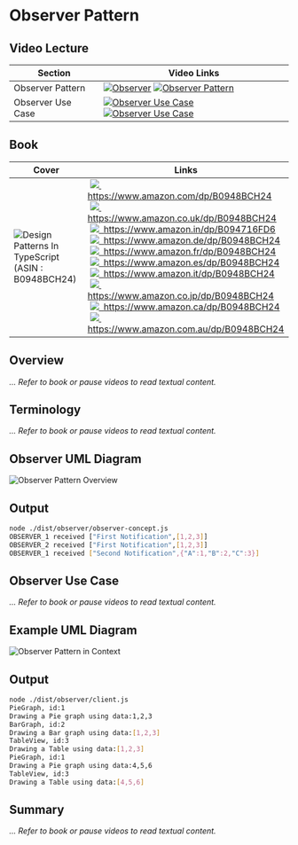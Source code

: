 # Observer Pattern

## Video Lecture

| Section           | Video Links                                                                                                                                                                                                          |
| ----------------- | -------------------------------------------------------------------------------------------------------------------------------------------------------------------------------------------------------------------- |
| Observer Pattern  | <a class="udemyVideoLink" href="https://www.udemy.com/course/design-patterns-typescript/learn/lecture/26971678/?referralCode=6384C079FB0A503DB9D9" target="_blank" title="Observer"><img src="../img/udemy_btn_sm.gif" alt="Observer"/></a>&nbsp;<a id="ytVideoLink" href="https://www.youtube.com/watch?v=CvahYvzrTW8&list=PLKWUX7aMnlELvv8bXquIgxXYyHH5SFlaP" target="_blank" title="Observer Pattern"><img src="../img/yt_btn_sm.gif" alt="Observer Pattern"/></a>   |
| Observer Use Case | <a class="udemyVideoLink" href="https://www.udemy.com/course/design-patterns-typescript/learn/lecture/26971688/?referralCode=6384C079FB0A503DB9D9" target="_blank" title="Observer Use Case"><img src="../img/udemy_btn_sm.gif" alt="Observer Use Case"/></a>&nbsp;<a id="ytVideoLink" href="https://www.youtube.com/watch?v=gBvaRtwki78&list=PLKWUX7aMnlELvv8bXquIgxXYyHH5SFlaP" target="_blank" title="Observer Use Case"><img src="../img/yt_btn_sm.gif" alt="Observer Use Case"/></a> |

## Book 

Cover | Links
-|-
![Design Patterns In TypeScript (ASIN : B0948BCH24)](../img/dp_typescript_125.jpg) | &nbsp;<a href="https://www.amazon.com/dp/B0948BCH24"><img src="../img/flag_us.gif">&nbsp; https://www.amazon.com/dp/B0948BCH24</a><br/>&nbsp;<a href="https://www.amazon.co.uk/dp/B0948BCH24"><img src="../img/flag_uk.gif">&nbsp; https://www.amazon.co.uk/dp/B0948BCH24</a><br/>&nbsp;<a href="https://www.amazon.in/dp/B094716FD6"><img src="../img/flag_in.gif">&nbsp; https://www.amazon.in/dp/B094716FD6</a><br/>&nbsp;<a href="https://www.amazon.de/dp/B0948BCH24"><img src="../img/flag_de.gif">&nbsp; https://www.amazon.de/dp/B0948BCH24</a><br/>&nbsp;<a href="https://www.amazon.fr/dp/B0948BCH24"><img src="../img/flag_fr.gif">&nbsp; https://www.amazon.fr/dp/B0948BCH24</a><br/>&nbsp;<a href="https://www.amazon.es/dp/B0948BCH24"><img src="../img/flag_es.gif">&nbsp; https://www.amazon.es/dp/B0948BCH24</a><br/>&nbsp;<a href="https://www.amazon.it/dp/B0948BCH24"><img src="../img/flag_it.gif">&nbsp; https://www.amazon.it/dp/B0948BCH24</a><br/>&nbsp;<a href="https://www.amazon.co.jp/dp/B0948BCH24"><img src="../img/flag_jp.gif">&nbsp; https://www.amazon.co.jp/dp/B0948BCH24</a><br/>&nbsp;<a href="https://www.amazon.ca/dp/B0948BCH24"><img src="../img/flag_ca.gif">&nbsp; https://www.amazon.ca/dp/B0948BCH24</a><br/>&nbsp;<a href="https://www.amazon.com.au/dp/B0948BCH24"><img src="../img/flag_au.gif">&nbsp; https://www.amazon.com.au/dp/B0948BCH24</a>

## Overview

_... Refer to book or pause videos to read textual content._

## Terminology

_... Refer to book or pause videos to read textual content._

## Observer UML Diagram

![Observer Pattern Overview](../img/observer_concept.svg)

## Output

```bash
node ./dist/observer/observer-concept.js
OBSERVER_1 received ["First Notification",[1,2,3]]
OBSERVER_2 received ["First Notification",[1,2,3]]
OBSERVER_1 received ["Second Notification",{"A":1,"B":2,"C":3}]
```

## Observer Use Case

_... Refer to book or pause videos to read textual content._

## Example UML Diagram

![Observer Pattern in Context](../img/observer_example.svg)

## Output

```bash
node ./dist/observer/client.js
PieGraph, id:1
Drawing a Pie graph using data:1,2,3
BarGraph, id:2
Drawing a Bar graph using data:[1,2,3]
TableView, id:3
Drawing a Table using data:[1,2,3]
PieGraph, id:1
Drawing a Pie graph using data:4,5,6
TableView, id:3
Drawing a Table using data:[4,5,6]
```

<!-- ## New Coding Concepts

### todo

spread operator : problem with using the spread operator in typescript, is that when you indicate the type, eg being number[], you no longer need the spread operator. ESLINT by default will suggest Unexpected any. Specify a different type. So, you might as well just declare your ...x as simply x and not use the spread operator at all. i.e., number[] becomes the same as ... if all your elements are required to be numbers and you can have any amount of number in your array. In the example above, you can remove all the ... and the outputted JS is exactly the same -->

## Summary

_... Refer to book or pause videos to read textual content._
